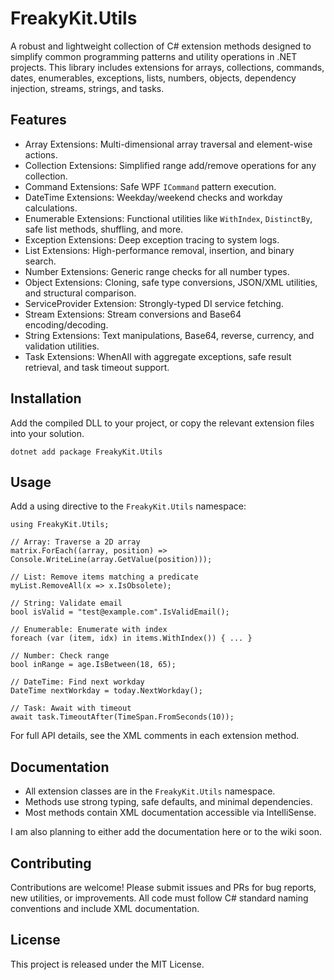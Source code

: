 # FreakyKit.Utils

A robust and lightweight collection of C# extension methods designed to simplify common programming patterns and utility operations in .NET projects. This library includes extensions for arrays, collections, commands, dates, enumerables, exceptions, lists, numbers, objects, dependency injection, streams, strings, and tasks.

## Features

- Array Extensions: Multi-dimensional array traversal and element-wise actions.
- Collection Extensions: Simplified range add/remove operations for any collection.
- Command Extensions: Safe WPF `ICommand` pattern execution.
- DateTime Extensions: Weekday/weekend checks and workday calculations.
- Enumerable Extensions: Functional utilities like `WithIndex`, `DistinctBy`, safe list methods, shuffling, and more.
- Exception Extensions: Deep exception tracing to system logs.
- List Extensions: High-performance removal, insertion, and binary search.
- Number Extensions: Generic range checks for all number types.
- Object Extensions: Cloning, safe type conversions, JSON/XML utilities, and structural comparison.
- ServiceProvider Extension: Strongly-typed DI service fetching.
- Stream Extensions: Stream conversions and Base64 encoding/decoding.
- String Extensions: Text manipulations, Base64, reverse, currency, and validation utilities.
- Task Extensions: WhenAll with aggregate exceptions, safe result retrieval, and task timeout support.

## Installation

Add the compiled DLL to your project, or copy the relevant extension files into your solution.

```
dotnet add package FreakyKit.Utils
```

## Usage

Add a using directive to the `FreakyKit.Utils` namespace:

```
using FreakyKit.Utils;

// Array: Traverse a 2D array
matrix.ForEach((array, position) => Console.WriteLine(array.GetValue(position)));

// List: Remove items matching a predicate
myList.RemoveAll(x => x.IsObsolete);

// String: Validate email
bool isValid = "test@example.com".IsValidEmail();

// Enumerable: Enumerate with index
foreach (var (item, idx) in items.WithIndex()) { ... }

// Number: Check range
bool inRange = age.IsBetween(18, 65);

// DateTime: Find next workday
DateTime nextWorkday = today.NextWorkday();

// Task: Await with timeout
await task.TimeoutAfter(TimeSpan.FromSeconds(10));
```


For full API details, see the XML comments in each extension method.

## Documentation

- All extension classes are in the `FreakyKit.Utils` namespace.
- Methods use strong typing, safe defaults, and minimal dependencies.
- Most methods contain XML documentation accessible via IntelliSense.

I am also planning to either add the documentation here or to the wiki soon. 

## Contributing

Contributions are welcome! Please submit issues and PRs for bug reports, new utilities, or improvements. All code must follow C# standard naming conventions and include XML documentation.

## License

This project is released under the MIT License.


